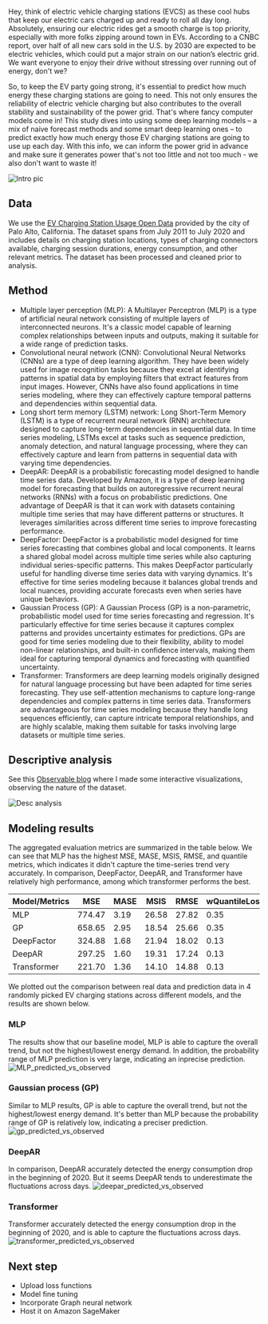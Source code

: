 Hey, think of electric vehicle charging stations (EVCS) as these cool hubs that keep our electric cars charged up and ready to roll all day long. Absolutely, ensuring our electric rides get a smooth charge is top priority, especially with more folks zipping around town in EVs. According to a CNBC report, over half of all new cars sold in the U.S. by 2030 are expected to be electric vehicles, which could put a major strain on our nation’s electric grid. We want everyone to enjoy their drive without stressing over running out of energy, don't we?

So, to keep the EV party going strong, it's essential to predict how much energy these charging stations are going to need. This not only ensures the reliability of electric vehicle charging but also contributes to the overall stability and sustainability of the power grid. That's where fancy computer models come in! This study dives into using some deep learning models – a mix of naive forecast methods and some smart deep learning ones – to predict exactly how much energy those EV charging stations are going to use up each day. With this info, we can inform the power grid in advance and make sure it generates power that's not too little and not too much - we also don't want to waste it!

![Intro pic](./assets/intro.jpeg)

## Data
We use the [EV Charging Station Usage Open Data](https://data.cityofpaloalto.org/dataviews/257812/electric-vehicle-charging-station-usage-july-2011-dec-2020/) provided by the city of Palo Alto, California. The dataset spans from July 2011 to July 2020 and includes details on charging station locations, types of charging connectors available, charging session durations, energy consumption, and other relevant metrics. The dataset has been processed and cleaned prior to analysis.

## Method
- Multiple layer perception (MLP): A Multilayer Perceptron (MLP) is a type of artificial neural network consisting of multiple layers of interconnected neurons. It's a classic model capable of learning complex relationships between inputs and outputs, making it suitable for a wide range of prediction tasks.
- Convolutional neural network (CNN): Convolutional Neural Networks (CNNs) are a type of deep learning algorithm. They have been widely used for image recognition tasks because they excel at identifying patterns in spatial data by employing filters that extract features from input images. However, CNNs have also found applications in time series modeling, where they can effectively capture temporal patterns and dependencies within sequential data.
- Long short term memory (LSTM) network: Long Short-Term Memory (LSTM) is a type of recurrent neural network (RNN) architecture designed to capture long-term dependencies in sequential data. In time series modeling, LSTMs excel at tasks such as sequence prediction, anomaly detection, and natural language processing, where they can effectively capture and learn from patterns in sequential data with varying time dependencies.
- DeepAR: DeepAR is a probabilistic forecasting model designed to handle time series data. Developed by Amazon, it is a type of deep learning model for forecasting that builds on autoregressive recurrent neural networks (RNNs) with a focus on probabilistic predictions. One advantage of DeepAR is that it can work with datasets containing multiple time series that may have different patterns or structures. It leverages similarities across different time series to improve forecasting performance.
- DeepFactor: DeepFactor is a probabilistic model designed for time series forecasting that combines global and local components. It learns a shared global model across multiple time series while also capturing individual series-specific patterns. This makes DeepFactor particularly useful for handling diverse time series data with varying dynamics. It's effective for time series modeling because it balances global trends and local nuances, providing accurate forecasts even when series have unique behaviors.
- Gaussian Process (GP): A Gaussian Process (GP) is a non-parametric, probabilistic model used for time series forecasting and regression. It's particularly effective for time series because it captures complex patterns and provides uncertainty estimates for predictions. GPs are good for time series modeling due to their flexibility, ability to model non-linear relationships, and built-in confidence intervals, making them ideal for capturing temporal dynamics and forecasting with quantified uncertainty.
- Transformer: Transformers are deep learning models originally designed for natural language processing but have been adapted for time series forecasting. They use self-attention mechanisms to capture long-range dependencies and complex patterns in time series data. Transformers are advantageous for time series modeling because they handle long sequences efficiently, can capture intricate temporal relationships, and are highly scalable, making them suitable for tasks involving large datasets or multiple time series.

## Descriptive analysis
See this [Observable blog](https://observablehq.com/d/816825cca1d8ae50) where I made some interactive visualizations, observing the nature of the dataset.

![Desc analysis](./assets/desc_pic.jpg)

## Modeling results
The aggregated evaluation metrics are summarized in the table below. We can see that MLP has the highest MSE, MASE, MSIS, RMSE, and quantile metrics, which indicates it didn't capture the time-series trend very accurately. In comparison, DeepFactor, DeepAR, and Transformer have relatively high performance, among which transformer performs the best.

| Model/Metrics | MSE | MASE | MSIS | RMSE | wQuantileLoss(0.1)| wQuantileLoss(0.5) | wQuantileLoss(0.9) |
|---------------|-----|------|------|------|-------------------|--------------------|--------------------|
| MLP           | 774.47 | 3.19 | 26.58 | 27.82 | 0.35 | 0.77 | 0.38 |
| GP            | 658.65 | 2.95 | 18.54 | 25.66 | 0.35 | 0.73 | 0.32 |
| DeepFactor    | 324.88 | 1.68 | 21.94 | 18.02 | 0.13 | 0.42 | 0.38 |
| DeepAR        | 297.25 | 1.60 | 19.31 | 17.24 | 0.13 | 0.40 | 0.35 |
| Transformer   | 221.70 | 1.36 | 14.10 | 14.88 | 0.13 | 0.34 | 0.25 |

We plotted out the comparison between real data and prediction data in 4 randomly picked EV charging stations across different models, and the results are shown below.
### MLP
The results show that our baseline model, MLP is able to capture the overall trend, but not the highest/lowest energy demand. In addition, the probability range of MLP prediction is very large, indicating an inprecise prediction.
![MLP_predicted_vs_observed](/assets/MLP_predicted_observed.jpg)

### Gaussian process (GP)
Similar to MLP results, GP is able to capture the overall trend, but not the highest/lowest energy demand. It's better than MLP because the probability range of GP is relatively low, indicating a preciser prediction.
![gp_predicted_vs_observed](assets/gp_predicted_observed.jpg)

### DeepAR
In comparison, DeepAR accurately detected the energy consumption drop in the beginning of 2020. But it seems DeepAR tends to underestimate the fluctuations across days.
![deepar_predicted_vs_observed](assets/deepar_predicted_observed.jpg)

### Transformer
Transformer accurately detected the energy consumption drop in the beginning of 2020, and is able to capture the fluctuations across days.
![transformer_predicted_vs_observed](assets/transformer_predicted_observed.jpg)

## Next step
- Upload loss functions
- Model fine tuning
- Incorporate Graph neural network
- Host it on Amazon SageMaker
